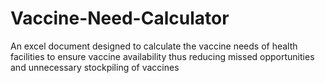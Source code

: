 # Vaccine-Need-Calculator
An excel document designed to calculate the vaccine needs of health facilities to ensure vaccine availability thus reducing missed opportunities and unnecessary stockpiling of vaccines
